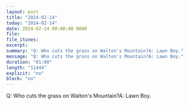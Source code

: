 ```yaml
---
layout: post
title: "2024-02-14"
today: "2024-02-14"
date: 2024-02-14 00:00:00 0000
file:
file_itunes:
excerpt:
summary: "Q: Who cuts the grass on Walton's Mountain?A: Lawn Boy."
message: "Q: Who cuts the grass on Walton's Mountain?A: Lawn Boy."
duration: "01:00"
length: "11444"
explicit: "no"
block: "no"
---
```

Q: Who cuts the grass on Walton's Mountain?A: Lawn Boy.

